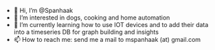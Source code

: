 - 👋 Hi, I’m @Spanhaak
- 👀 I’m interested in dogs, cooking and home automation
- 🌱 I’m currently learning how to use IOT devices and to add their data into a timeseries DB for graph building and insights
- 📫 How to reach me: send me a mail to mspanhaak (at) gmail.com

<!---
Spanhaak/Spanhaak is a ✨ special ✨ repository because its `README.md` (this file) appears on your GitHub profile.
You can click the Preview link to take a look at your changes.
--->
